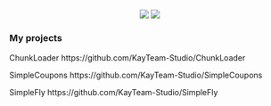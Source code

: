 <!-- Stats Card -->
<h2 align="center">
  <a>
    <img align="center" src="https://github-readme-stats.vercel.app/api?username=segu23&repo=github-readme-stats&count_private=true&include_all_commits=true&show_icons=true&theme=radical&card_width=750)]">
  </a>
  
<!-- Top Languages Card -->
  <a>
    <img align="center" src="https://github-readme-stats.vercel.app/api/top-langs?username=segu23&repo=github-readme-stats&langs_count=5&show_icons=true&theme=radical&layout=compact&card_width=445)]">
  </a>
  
  <h3>
    My projects
  </h3>
  <p>ChunkLoader https://github.com/KayTeam-Studio/ChunkLoader</p>
  <p>SimpleCoupons https://github.com/KayTeam-Studio/SimpleCoupons</p>
  <p>SimpleFly https://github.com/KayTeam-Studio/SimpleFly</p>

